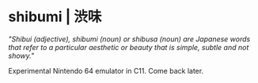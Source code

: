 # shibumi | 渋味
_"Shibui (adjective), shibumi (noun) or shibusa (noun) are Japanese words that refer to a particular aesthetic or beauty that is simple, subtle and not showy."_

Experimental Nintendo 64 emulator in C11.
Come back later.